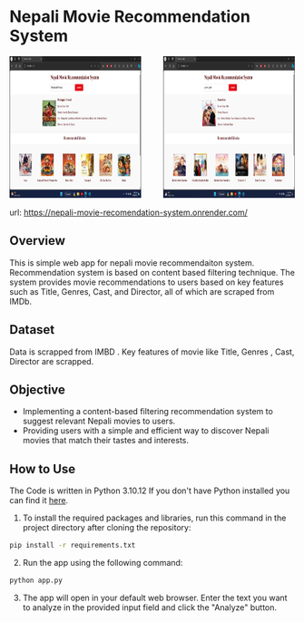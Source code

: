 # Nepali Movie Recommendation System

<p float="left">
  <img src="static/dem1.png" width="46%"  height="250" />
  &nbsp;&nbsp;&nbsp;&nbsp;&nbsp;&nbsp;&nbsp;&nbsp;
  <img src="static/dem2.png" width="46%"  height="250" />
</p>

url: https://nepali-movie-recomendation-system.onrender.com/
## Overview
This is simple web app for nepali movie recommendaiton system. Recommendation system is based on content based filtering technique. 
The system provides movie recommendations to users based on key features such as Title, Genres, Cast, and Director, all of which are scraped from IMDb.

## Dataset
Data is scrapped from IMBD . Key features of movie like Title, Genres , Cast, Director are scrapped. 

## Objective
<ul style="list-style-type: disc;">
  <li>Implementing a content-based filtering recommendation system to suggest relevant Nepali movies to users.</li>
  <li>Providing users with a simple and efficient way to discover Nepali movies that match their tastes and interests.</li>
</ul>


## How to Use
The Code is written in Python  3.10.12  If you don't have Python installed you can find it [here](https://www.python.org/downloads/).
1. To install the required packages and libraries, run this command in the project directory after cloning the repository:
  ```bash
pip install -r requirements.txt
  ```
2. Run the app using the following command:
 ```bash
 python app.py
   ```
3. The app will open in your default web browser. Enter the text you want to analyze in the provided input field and click the "Analyze" button.


